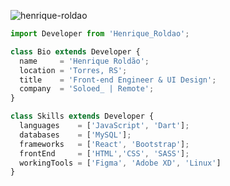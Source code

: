 <p align="left"> <img src="https://komarev.com/ghpvc/?username=henrique-roldao&label=Profile%20views&color=0e75b6&style=flat" alt="henrique-roldao" /> </p>

```js
import Developer from 'Henrique_Roldao';

class Bio extends Developer {
  name     = 'Henrique Roldão';
  location = 'Torres, RS';
  title    = 'Front-end Engineer & UI Design';
  company  = 'Soloed_ | Remote';
}

class Skills extends Developer {
  languages    = ['JavaScript', 'Dart'];
  databases    = ['MySQL'];
  frameworks   = ['React', 'Bootstrap'];
  frontEnd     = ['HTML','CSS', 'SASS'];
  workingTools = ['Figma', 'Adobe XD', 'Linux']
}
```

